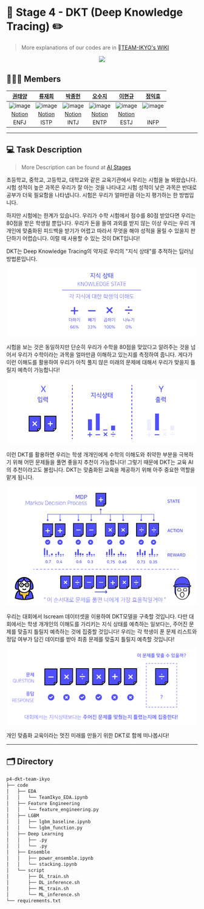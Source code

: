# 📖 Stage 4 - DKT (Deep Knowledge Tracing) ✏️

> More explanations of our codes are in 🔎[TEAM-IKYO's WIKI](https://github.com/bcaitech1/p4-dkt-team-ikyo/wiki)

<p align="center">
  <img width="250" src="https://user-images.githubusercontent.com/59340911/119260977-29b29480-bc10-11eb-8543-cf7ef73ddcd4.png">
</p>

## 🧑‍🤝‍🧑 Members


| [권태양](https://github.com/sunnight9507) | [류재희](https://github.com/JaeheeRyu) | [박종헌](https://github.com/PJHgh) | [오수지](https://github.com/ohsuz) | [이현규](https://github.com/LeeHyeonKyu) | [정익효](https://github.com/dlrgy22) |
| :-: | :-: | :-: | :-: | :-: | :-: |
| ![image](https://user-images.githubusercontent.com/59340911/119260030-eeae6200-bc0b-11eb-92e3-23e69ba35984.png) | ![image](https://user-images.githubusercontent.com/59340911/119260176-8f9d1d00-bc0c-11eb-9a7b-32a33c1a1072.png) | ![image](https://user-images.githubusercontent.com/59340911/119385801-a07b8a80-bd01-11eb-83c4-f3647bdd131a.png) | ![image](https://user-images.githubusercontent.com/59340911/119385429-13d0cc80-bd01-11eb-8855-8c57cdaaafc6.png) | ![image](https://user-images.githubusercontent.com/59340911/119260159-84e28800-bc0c-11eb-8164-6810a92bff38.png) | ![image](https://user-images.githubusercontent.com/59340911/119260159-84e28800-bc0c-11eb-8164-6810a92bff38.png) |
| [Notion](https://www.notion.so/Sunny-1349e293c9f74de092dce9ee359bd77c) | [Notion](https://www.notion.so/AI-Research-Engineer-6f6537a7675542be901a3499e71140f9) | [Notion](https://www.notion.so/Boostcamp-deef2c0783f24c0b8022ba30b5782986) | [Notion](https://www.ohsuz.dev/) | [Notion](https://www.notion.so/thinkwisely/Naver-Boost-Camp-AI-Tech-ba743126e68749d58bdbb7af0580c8ee) |   |
| ENFJ | ISTP | INTJ | ENTP | ESTJ | INFP |

---

## 💻 Task Description

> More Description can be found at [AI Stages](http://boostcamp.stages.ai/competitions/42/overview/description)

초등학교, 중학교, 고등학교, 대학교와 같은 교육기관에서 우리는 시험을 늘 봐왔습니다. 시험 성적이 높은 과목은 우리가 잘 아는 것을 나타내고 시험 성적이 낮은 과목은 반대로 공부가 더욱 필요함을 나타냅니다. 시험은 우리가 얼마만큼 아는지 평가하는 한 방법입니다.

하지만 시험에는 한계가 있습니다. 우리가 수학 시험에서 점수를 80점 받았다면 우리는 80점을 받은 학생일 뿐입니다. 우리가 돈을 들여 과외를 받지 않는 이상 우리는 우리 개개인에 맞춤화된 피드백을 받기가 어렵고 따라서 무엇을 해야 성적을 올릴 수 있을지 판단하기 어렵습니다. 이럴 때 사용할 수 있는 것이 DKT입니다!

DKT는 Deep Knowledge Tracing의 약자로 우리의 "지식 상태"를 추적하는 딥러닝 방법론입니다.

![](image/README/1623856763815.png)

시험을 보는 것은 동일하지만 단순히 우리가 수학을 80점을 맞았다고 알려주는 것을 넘어서 우리가 수학이라는 과목을 얼마만큼 이해하고 있는지를 측정하여 줍니다. 게다가 이런 이해도를 활용하여 우리가 아직 풀지 않은 미래의 문제에 대해서 우리가 맞을지 틀릴지 예측이 가능합니다!

![](image/README/1623856778606.png)

이런 DKT를 활용하면 우리는 학생 개개인에게 수학의 이해도와 취약한 부분을 극복하기 위해 어떤 문제들을 풀면 좋을지 추천이 가능합니다! 그렇기 때문에 DKT는 교육 AI의 추천이라고도 불립니다. DKT는 맞춤화된 교육을 제공하기 위해 아주 중요한 역할을 맡게 됩니다.

![](image/README/1623856790081.png)

우리는 대회에서 Iscream 데이터셋을 이용하여 DKT모델을 구축할 것입니다. 다만 대회에서는 학생 개개인의 이해도를 가리키는 지식 상태를 예측하는 일보다는, 주어진 문제를 맞출지 틀릴지 예측하는 것에 집중할 것입니다! 우리는 각 학생이 푼 문제 리스트와 정답 여부가 담긴 데이터를 받아 최종 문제를 맞출지 틀릴지 예측할 것입니다!

![](image/README/1623856813136.png)

개인 맞춤화 교육이라는 멋진 미래를 만들기 위한 DKT로 함께 떠나봅시다!

---

## 🗂 Directory

```
p4-dkt-team-ikyo
├── code
│   ├── EDA
│   │   └── TeamIkyo_EDA.ipynb
│   ├── Feature Engineering
│   │   └── feature_engineering.py
│   ├── LGBM
│   │   ├── lgbm_baseline.ipynb
│   │   └── lgbm_function.py
│   ├── Deep Learning
│   │   ├── .py
│   │   └── .py
│   ├── Ensemble
│   │   ├── power_ensemble.ipynb
│   │   └── stacking.ipynb
│   └── script
│       ├── DL_train.sh
│       ├── DL_inference.sh
│       ├── ML_train.sh
│       └── ML_inference.sh
└── requirements.txt
```
